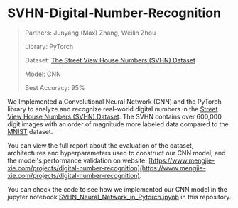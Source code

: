# SVHN-Digital-Number-Recognition
> Partners: Junyang (Max) Zhang, Weilin Zhou
>
> Library: PyTorch
>
> Dataset: [The Street View House Numbers (SVHN) Dataset](http://ufldl.stanford.edu/housenumbers/)
>
> Model: CNN
>
> Best Accuracy: 95%

We Implemented a Convolutional Neural Network (CNN) and the PyTorch library to analyze and recognize real-world digital numbers in the [Street View House Numbers (SVHN) Dataset](http://ufldl.stanford.edu/housenumbers/). The SVHN contains over 600,000 digit images with an order of magnitude more labeled data compared to the [MNIST](https://yann.lecun.com/exdb/mnist/) dataset.

You can view the full report about the evaluation of the dataset, architectures and hyperparameters used to construct our CNN model, and the model's performance validation on website: [https://www.mengjie-xie.com/projects/digital-number-recognition](https://www.mengjie-xie.com/projects/digital-number-recognition).

You can check the code to see how we implemented our CNN model in the jupyter notebook [SVHN_Neural_Network_in_Pytorch.ipynb](https://github.com/xiemengjie-kay/SVHN-Digital-Number-Recognition/blob/main/SVHN_Neural_Network_in_Pytorch.ipynb) in this repository.
